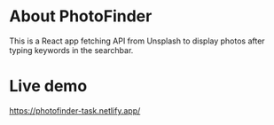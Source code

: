 # About PhotoFinder
This is a React app fetching API from Unsplash to display photos after typing keywords in the searchbar.

# Live demo
https://photofinder-task.netlify.app/
